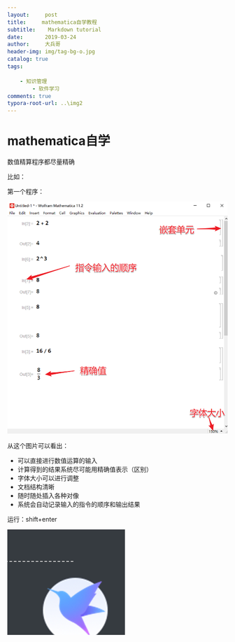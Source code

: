 ```yaml
---
layout:     post
title:     mathematica自学教程
subtitle:    Markdown tutorial
date:       2019-03-24
author:     大兵哥
header-img: img/tag-bg-o.jpg
catalog: true
tags:

    - 知识管理
        - 软件学习
comments: true
typora-root-url: ..\img2
---
```



# mathematica自学

数值精算程序都尽量精确

比如：

第一个程序：

![图片](../img2/1553439310559.png)

从这个图片可以看出：

* 可以直接进行数值运算的输入
* 计算得到的结果系统尽可能用精确值表示（区别）
* 字体大小可以进行调整
* 文档结构清晰
* 随时随处插入各种对像
* 系统会自动记录输入的指令的顺序和输出结果

运行：shift+enter

![1553441081144](../img2/1553441081144.png)

